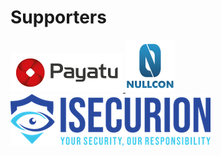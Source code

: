 # Supporters

<a href="https://payatu.com/"> <img src=".gitbook/assets/payatu_logo.png"> </a> 
<a href="https://nullcon.net/"> <img src=".gitbook/assets/nullcon.png"> </a> 
<a href="https://isecurion.com/"> <img src=".gitbook/assets/isecurion.png"> </a> 

  
  

